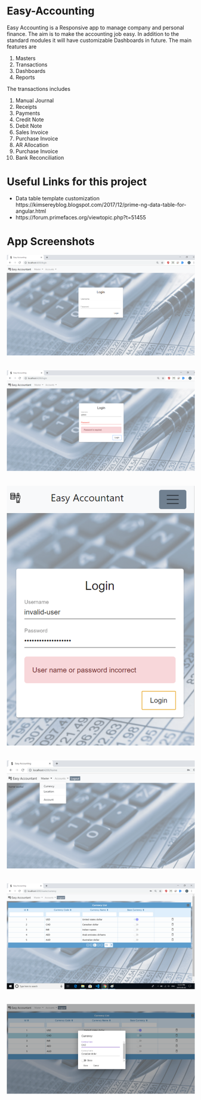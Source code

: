 # Easy-Accounting

Easy Accounting is a Responsive app to manage company and personal finance. The aim is to make the accounting job easy. In addition to the standard modules it will have customizable Dashboards in future. The main features are 

<ol>
  <li>Masters</li>
  <li>Transactions</li>
  <li>Dashboards</li>
  <li>Reports</li>
</ol>

The transactions includes 

<ol>
  <li>Manual Journal</li>
  <li>Receipts</li>
  <li>Payments</li>
  <li>Credit Note</li>
  <li>Debit Note</li>
  <li>Sales Invoice</li>
  <li>Purchase Invoice</li>
  <li>AR Allocation</li>
  <li>Purchase Invoice</li>
  <li>Bank Reconciliation</li>
</ol>

# Useful Links for this project
<ul>
  <li>Data table template customization https://kimsereyblog.blogspot.com/2017/12/prime-ng-data-table-for-angular.html </li>
  <li>https://forum.primefaces.org/viewtopic.php?t=51455</li>
</ul>

# App Screenshots

<div style='padding-bottom: 20px'>
  <img src='https://raw.githubusercontent.com/bala-itpro-channel/Easy-Accounting/master/src/screen-shots/01-login.png' />
  <br/><br/>
</div>
<div style='padding-bottom: 20px'>
  <img src='https://raw.githubusercontent.com/bala-itpro-channel/Easy-Accounting/master/src/screen-shots/02-login.png' />
  <br/><br/>
</div>
<div style='padding-bottom: 20px'>
  <img src='https://raw.githubusercontent.com/bala-itpro-channel/Easy-Accounting/master/src/screen-shots/03-login-error.png' />
  <br/><br/>
</div>
<div style='padding-bottom: 20px'>
  <img src='https://raw.githubusercontent.com/bala-itpro-channel/Easy-Accounting/master/src/screen-shots/04-menu.png' />
  <br/><br/>
</div>
<div style='padding-bottom: 20px'>
  <img src='https://raw.githubusercontent.com/bala-itpro-channel/Easy-Accounting/master/src/screen-shots/05-currency-master.png' />
  <br/><br/>
</div>
<div style='padding-bottom: 20px'>
  <img src='https://raw.githubusercontent.com/bala-itpro-channel/Easy-Accounting/master/src/screen-shots/06-currency-master.png' />
  <br/><br/>
</div>
